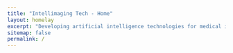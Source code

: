 ```yaml
---
title: "Intellimaging Tech - Home"
layout: homelay
excerpt: "Developing artificial intelligence technologies for medical imaging"
sitemap: false
permalink: /
---
```

<html>    
<head>
    <meta charset="UTF-8">
    <meta name="viewport" content="width=device-width, initial-scale=1.0">
    <title>Image Zoom on Click</title>
    <style>
        /* Container to hold the image */
        .image-container {
            display: inline-block;
            overflow: hidden; /* Prevents image overflow when zoomed */
            cursor: pointer; /* Indicates the image is clickable */
        }

        /* Default image style */
        .zoomable-image {
            transition: transform 0.3s ease; /* Smooth zoom animation */
            max-width: 100%; /* Ensures responsiveness */
        }

        /* Zoomed-in state */
        .zoomed {
            transform: scale(3); /* Zooms to 2x size; adjust as needed */
        }
    </style>
</head>
  
<body>
<p style="text-align: justify;">Artificial Intelligence (AI) is revolutionizing medical imaging by enhancing diagnostic precision, streamlining workflow efficiency, and enabling early disease detection. Leveraging machine learning (ML) and deep learning (DL) techniques, AI-driven tools interpret complex medical images—such as MRIs, CT scans, and ultrasounds—transforming radiology and extending its reach across healthcare. These tools expertly identify abnormalities like tumors, fractures, and infections, while supporting early detection of cancers, cardiovascular diseases, and neurological disorders. AI accurately delineates anatomical structures and lesions, facilitating surgical planning, radiation therapy, and other interventions. Additionally, it distinguishes benign from malignant lesions, categorizes disease subtypes, informs personalized treatment strategies, and measures tumor volume, organ size, and vascular characteristics while tracking disease progression and treatment response. Specializing in X-ray tomographic imaging, photoacoustic imaging, and advanced image reconstruction and analysis, we are developing innovative theories, methods, software, and hardware systems for clinical use in disease detection and diagnosis. We welcome collaboration with partners and funding agencies on transformative, high-impact projects.class="w3-content w3-display-container"</p>

<div class="image-container">
  <img class="mySlides" src="{{ site.url }}{{ site.baseurl }}/images/Slide1.PNG" style="width:100%" class="zoomable-image" onclick="toggleZoom(this)">
        <script>
        // Function to toggle zoom state
        function toggleZoom(image) {
            image.classList.toggle('zoomed');
        }
    </script>
  <img class="mySlides" src="{{ site.url }}{{ site.baseurl }}/images/Slide000.png" style="width:100%">
  <img class="mySlides" src="{{ site.url }}{{ site.baseurl }}/images/Slide11.png" style="width:100%">
  <img class="mySlides" src="{{ site.url }}{{ site.baseurl }}/images/Slide3.png" style="width:100%">
</div>

<br>
<div style="text-align: center;">
  <button class="w3-button w3-black w3-display-left" onclick="plusDivs(-1)">❮ Prev</button>
  <button class="w3-button w3-black w3-display-right" onclick="plusDivs(1)">Next ❯</button>
</div>

<script>
var slideIndex = 1;
showDivs(slideIndex);

function plusDivs(n) {
  showDivs(slideIndex += n);
}

function showDivs(n) {
  var i;
  var x = document.getElementsByClassName("mySlides");
  if (n > x.length) {slideIndex = 1}
  if (n < 1) {slideIndex = x.length}
  for (i = 0; i < x.length; i++) {
    x[i].style.display = "none";  
  }
  x[slideIndex-1].style.display = "block";  
}
</script>

</body>
</html>

